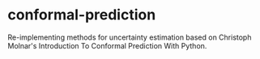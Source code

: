 # conformal-prediction
Re-implementing methods for uncertainty estimation based on Christoph Molnar's Introduction To Conformal Prediction With Python.
